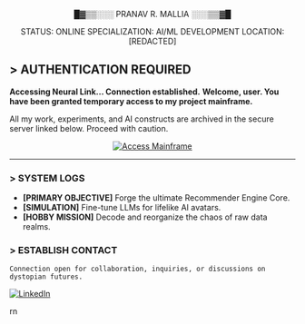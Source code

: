 <div align="center">

█▓▒▒░░░ PRANAV R. MALLIA ░░░▒▒▓█

STATUS: ONLINE
SPECIALIZATION: AI/ML DEVELOPMENT
LOCATION: [REDACTED]


</div>

## > AUTHENTICATION REQUIRED

**Accessing Neural Link... Connection established.**
**Welcome, user. You have been granted temporary access to my project mainframe.**

All my work, experiments, and AI constructs are archived in the secure server linked below. Proceed with caution.

<p align="center">
  <a href="https://main-page-git-main-pranavs-projects-6bbf29bb.vercel.app/">
    <img src="https://img.shields.io/badge/DECRYPT_PROJECT_FILES-FF00FF?style=for-the-badge&logo=hackthebox&logoColor=white" alt="Access Mainframe">
  </a>
</p>

---

### > SYSTEM LOGS

- **[PRIMARY OBJECTIVE]** Forge the ultimate Recommender Engine Core.  
- **[SIMULATION]** Fine-tune LLMs for lifelike AI avatars.  
- **[HOBBY MISSION]** Decode and reorganize the chaos of raw data realms.  


### > ESTABLISH CONTACT

`Connection open for collaboration, inquiries, or discussions on dystopian futures.`

<p>
  <a href="https://www.linkedin.com/in/pranav-r-mallia/">
    <img src="https://img.shields.io/badge/LinkedIn_Protocol-0A66C2?style=flat-square&logo=linkedin" alt="LinkedIn">
  </a>
</p> rn
